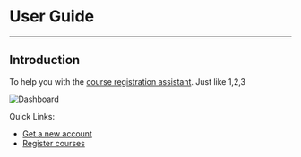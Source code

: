 # User Guide
---
## Introduction
To help you with the [course registration assistant](https://demo.peiyuan.ch). Just like 1,2,3  

![Dashboard](/hci_docs/user-guide/dashboard.png)

Quick Links:   
- [Get a new account](account.md#create-a-new-account)
- [Register courses](courses.md)
